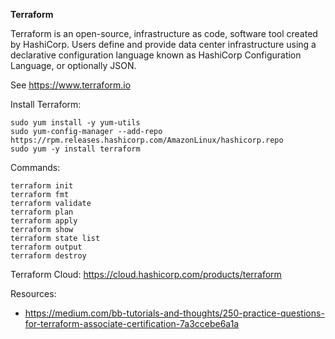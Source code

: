 <strong>Terraform</strong>

Terraform is an open-source, infrastructure as code, software tool created by HashiCorp. Users define and provide data center infrastructure using a declarative configuration language known as HashiCorp Configuration Language, or optionally JSON.

See https://www.terraform.io

Install Terraform:

```
sudo yum install -y yum-utils
sudo yum-config-manager --add-repo https://rpm.releases.hashicorp.com/AmazonLinux/hashicorp.repo
sudo yum -y install terraform
```

Commands:

```
terraform init
terraform fmt
terraform validate
terraform plan
terraform apply
terraform show
terraform state list
terraform output
terraform destroy
```

Terraform Cloud: https://cloud.hashicorp.com/products/terraform

Resources:

- https://medium.com/bb-tutorials-and-thoughts/250-practice-questions-for-terraform-associate-certification-7a3ccebe6a1a
